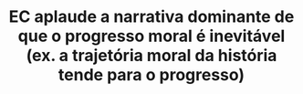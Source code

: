 ---
title: "EC aplaude a narrativa dominante de que o progresso moral é inevitável (ex. a trajetória moral da história tende para o progresso)"
infoslide: ""
round: "Round 3"
weight: 3
videos: []
tags: ['Morality']
layout: "motion"
categories: ["motions"]
---
